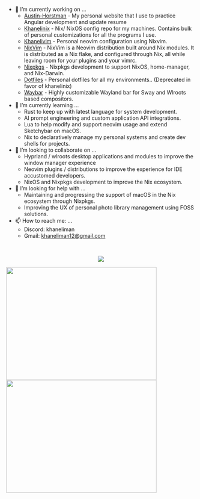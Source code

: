 
<!-- <a href="https://wakatime.com"><img align="center" width="400" height="300" src="https://wakatime.com/share/@khaneliman/ad3270aa-4318-414e-af2f-18086b427ad0.png" /></a>
<a href="https://wakatime.com"><img align="center" width="400" height="300" src="https://wakatime.com/share/@khaneliman/8372c5cc-6079-4014-93e9-9b943eeb4278.png" /></a>
<a href="https://wakatime.com"><img align="center" width="400" height="300" src="https://wakatime.com/share/@khaneliman/c2b40c61-06ac-4d96-8d5e-8e41b7692165.png" /></a>
<a href="https://wakatime.com"><img align="center" width="400" height="300" src="https://wakatime.com/share/@khaneliman/9eb25c09-864f-4da4-b755-791ff6fe35b2.png" /></a> -->

- 🔭 I’m currently working on ...
  - [Austin-Horstman](https://github.com/khaneliman/Austin-Horstman) - My personal website that I use to practice Angular development and update resume
  - [Khanelinix](https://github.com/khaneliman/khanelinix) - Nix/ NixOS config repo for my machines. Contains bulk of personal customizations for all the programs I use.
  - [Khanelivim](https://github.com/khaneliman/khanelivim) - Personal neovim configuration using Nixvim.
  - [NixVim](https://github.com/nix-community/nixvim) - NixVim is a Neovim distribution built around Nix modules. It is distributed as a Nix flake, and configured through Nix, all while leaving room for your plugins and your vimrc.
  - [Nixpkgs](https://github.com/NixOS/Nixpkgs) - Nixpkgs development to support NixOS, home-manager, and Nix-Darwin.
  - [Dotfiles](https://github.com/khaneliman/dotfiles) - Personal dotfiles for all my environments.. (Deprecated in favor of khanelinix)
  - [Waybar](https://github.com/Alexays/Waybar) - Highly customizable Wayland bar for Sway and Wlroots based compositors.
- 🌱 I’m currently learning ...
  - Rust to keep up with latest language for system development.
  - AI prompt engineering and custom application API integrations. 
  - Lua to help modify and support neovim usage and extend Sketchybar on macOS.
  - Nix to declaratively manage my personal systems and create dev shells for projects. 
- 👯 I’m looking to collaborate on ...
  - Hyprland / wlroots desktop applications and modules to improve the window manager experience
  - Neovim plugins / distributions to improve the experience for IDE accustomed developers.
  - NixOS and Nixpkgs development to improve the Nix ecosystem.
- 🤔 I’m looking for help with ...
  - Maintaining and progressing the support of macOS in the Nix ecosystem through Nixpkgs.
  - Improving the UX of personal photo library management using FOSS solutions. 
- 📫 How to reach me: ...
  - Discord: khaneliman
  - Gmail: khaneliman12@gmail.com  

<br/>
<p align="center"><a href="https://github.com/anuraghazra/github-readme-stats">
  <img align="center" src="https://github-readme-stats.vercel.app/api?username=khaneliman&show_icons=true&theme=transparent" />
</a></p>

<a href="https://github.com/anuraghazra/github-readme-stats">
  <img align="center" width="400" height="300" src="https://github-readme-stats.vercel.app/api/top-langs/?username=khaneliman&theme=transparent&hide=css" />
</a>
<a href="https://github.com/anuraghazra/github-readme-stats">
  <img align="center" width="400" height="300" src="https://wakatime.com/share/@khaneliman/5509b284-3236-4f33-a44d-4cef951f407d.svg" />
</a>
